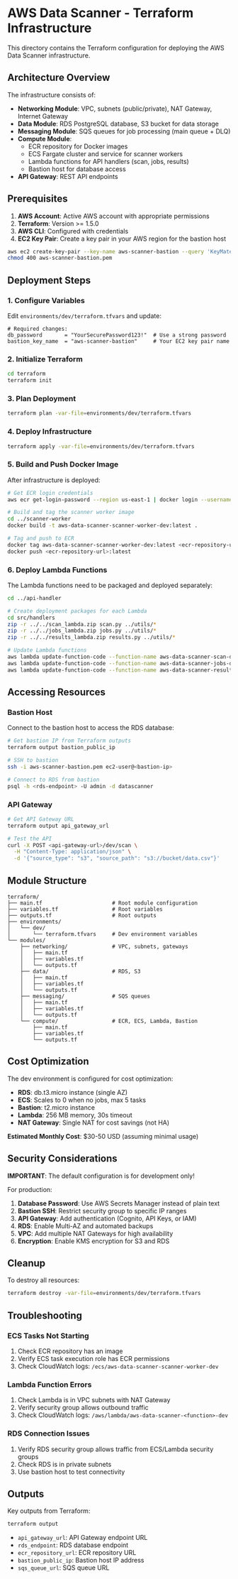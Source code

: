 # AWS Data Scanner - Terraform Infrastructure

This directory contains the Terraform configuration for deploying the AWS Data Scanner infrastructure.

## Architecture Overview

The infrastructure consists of:

- **Networking Module**: VPC, subnets (public/private), NAT Gateway, Internet Gateway
- **Data Module**: RDS PostgreSQL database, S3 bucket for data storage
- **Messaging Module**: SQS queues for job processing (main queue + DLQ)
- **Compute Module**:
  - ECR repository for Docker images
  - ECS Fargate cluster and service for scanner workers
  - Lambda functions for API handlers (scan, jobs, results)
  - Bastion host for database access
- **API Gateway**: REST API endpoints

## Prerequisites

1. **AWS Account**: Active AWS account with appropriate permissions
2. **Terraform**: Version >= 1.5.0
3. **AWS CLI**: Configured with credentials
4. **EC2 Key Pair**: Create a key pair in your AWS region for the bastion host

```bash
aws ec2 create-key-pair --key-name aws-scanner-bastion --query 'KeyMaterial' --output text > aws-scanner-bastion.pem
chmod 400 aws-scanner-bastion.pem
```

## Deployment Steps

### 1. Configure Variables

Edit `environments/dev/terraform.tfvars` and update:

```hcl
# Required changes:
db_password       = "YourSecurePassword123!"  # Use a strong password
bastion_key_name  = "aws-scanner-bastion"     # Your EC2 key pair name
```

### 2. Initialize Terraform

```bash
cd terraform
terraform init
```

### 3. Plan Deployment

```bash
terraform plan -var-file=environments/dev/terraform.tfvars
```

### 4. Deploy Infrastructure

```bash
terraform apply -var-file=environments/dev/terraform.tfvars
```

### 5. Build and Push Docker Image

After infrastructure is deployed:

```bash
# Get ECR login credentials
aws ecr get-login-password --region us-east-1 | docker login --username AWS --password-stdin <account-id>.dkr.ecr.us-east-1.amazonaws.com

# Build and tag the scanner worker image
cd ../scanner-worker
docker build -t aws-data-scanner-scanner-worker-dev:latest .

# Tag and push to ECR
docker tag aws-data-scanner-scanner-worker-dev:latest <ecr-repository-url>:latest
docker push <ecr-repository-url>:latest
```

### 6. Deploy Lambda Functions

The Lambda functions need to be packaged and deployed separately:

```bash
cd ../api-handler

# Create deployment packages for each Lambda
cd src/handlers
zip -r ../../scan_lambda.zip scan.py ../utils/*
zip -r ../../jobs_lambda.zip jobs.py ../utils/*
zip -r ../../results_lambda.zip results.py ../utils/*

# Update Lambda functions
aws lambda update-function-code --function-name aws-data-scanner-scan-dev --zip-file fileb://../../scan_lambda.zip
aws lambda update-function-code --function-name aws-data-scanner-jobs-dev --zip-file fileb://../../jobs_lambda.zip
aws lambda update-function-code --function-name aws-data-scanner-results-dev --zip-file fileb://../../results_lambda.zip
```

## Accessing Resources

### Bastion Host

Connect to the bastion host to access the RDS database:

```bash
# Get bastion IP from Terraform outputs
terraform output bastion_public_ip

# SSH to bastion
ssh -i aws-scanner-bastion.pem ec2-user@<bastion-ip>

# Connect to RDS from bastion
psql -h <rds-endpoint> -U admin -d datascanner
```

### API Gateway

```bash
# Get API Gateway URL
terraform output api_gateway_url

# Test the API
curl -X POST <api-gateway-url>/dev/scan \
  -H "Content-Type: application/json" \
  -d '{"source_type": "s3", "source_path": "s3://bucket/data.csv"}'
```

## Module Structure

```
terraform/
├── main.tf                      # Root module configuration
├── variables.tf                 # Root variables
├── outputs.tf                   # Root outputs
├── environments/
│   └── dev/
│       └── terraform.tfvars     # Dev environment variables
└── modules/
    ├── networking/              # VPC, subnets, gateways
    │   ├── main.tf
    │   ├── variables.tf
    │   └── outputs.tf
    ├── data/                    # RDS, S3
    │   ├── main.tf
    │   ├── variables.tf
    │   └── outputs.tf
    ├── messaging/               # SQS queues
    │   ├── main.tf
    │   ├── variables.tf
    │   └── outputs.tf
    └── compute/                 # ECR, ECS, Lambda, Bastion
        ├── main.tf
        ├── variables.tf
        └── outputs.tf
```

## Cost Optimization

The dev environment is configured for cost optimization:

- **RDS**: db.t3.micro instance (single AZ)
- **ECS**: Scales to 0 when no jobs, max 5 tasks
- **Bastion**: t2.micro instance
- **Lambda**: 256 MB memory, 30s timeout
- **NAT Gateway**: Single NAT for cost savings (not HA)

**Estimated Monthly Cost**: $30-50 USD (assuming minimal usage)

## Security Considerations

**IMPORTANT**: The default configuration is for development only!

For production:

1. **Database Password**: Use AWS Secrets Manager instead of plain text
2. **Bastion SSH**: Restrict security group to specific IP ranges
3. **API Gateway**: Add authentication (Cognito, API Keys, or IAM)
4. **RDS**: Enable Multi-AZ and automated backups
5. **VPC**: Add multiple NAT Gateways for high availability
6. **Encryption**: Enable KMS encryption for S3 and RDS

## Cleanup

To destroy all resources:

```bash
terraform destroy -var-file=environments/dev/terraform.tfvars
```

## Troubleshooting

### ECS Tasks Not Starting

1. Check ECR repository has an image
2. Verify ECS task execution role has ECR permissions
3. Check CloudWatch logs: `/ecs/aws-data-scanner-scanner-worker-dev`

### Lambda Function Errors

1. Check Lambda is in VPC subnets with NAT Gateway
2. Verify security group allows outbound traffic
3. Check CloudWatch logs: `/aws/lambda/aws-data-scanner-<function>-dev`

### RDS Connection Issues

1. Verify RDS security group allows traffic from ECS/Lambda security groups
2. Check RDS is in private subnets
3. Use bastion host to test connectivity

## Outputs

Key outputs from Terraform:

```bash
terraform output
```

- `api_gateway_url`: API Gateway endpoint URL
- `rds_endpoint`: RDS database endpoint
- `ecr_repository_url`: ECR repository URL
- `bastion_public_ip`: Bastion host IP address
- `sqs_queue_url`: SQS queue URL
